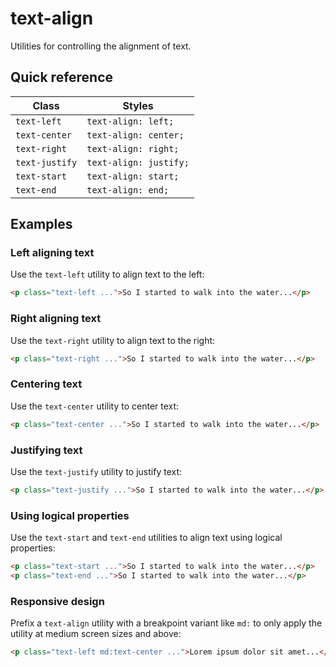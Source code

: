 # text-align

Utilities for controlling the alignment of text.

## Quick reference

| Class         | Styles                  |
|---------------|-------------------------|
| `text-left`   | `text-align: left;`     |
| `text-center` | `text-align: center;`   |
| `text-right`  | `text-align: right;`    |
| `text-justify`| `text-align: justify;`  |
| `text-start`  | `text-align: start;`    |
| `text-end`    | `text-align: end;`      |



## Examples

### Left aligning text

Use the `text-left` utility to align text to the left:

```html
<p class="text-left ...">So I started to walk into the water...</p>
```

### Right aligning text

Use the `text-right` utility to align text to the right:

```html
<p class="text-right ...">So I started to walk into the water...</p>
```

### Centering text

Use the `text-center` utility to center text:

```html
<p class="text-center ...">So I started to walk into the water...</p>
```

### Justifying text

Use the `text-justify` utility to justify text:

```html
<p class="text-justify ...">So I started to walk into the water...</p>
```

### Using logical properties

Use the `text-start` and `text-end` utilities to align text using logical properties:

```html
<p class="text-start ...">So I started to walk into the water...</p>
<p class="text-end ...">So I started to walk into the water...</p>
```

### Responsive design

Prefix a `text-align` utility with a breakpoint variant like `md:` to only apply the utility at medium screen sizes and above:

```html
<p class="text-left md:text-center ...">Lorem ipsum dolor sit amet...</p>
```

